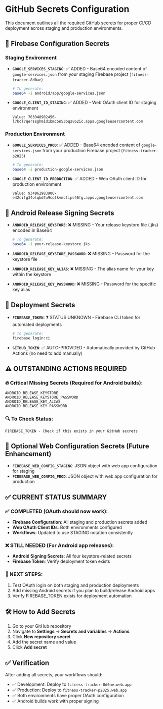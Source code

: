 # GitHub Secrets Configuration

This document outlines all the required GitHub secrets for proper CI/CD deployment across staging and production environments.

## 🔑 Firebase Configuration Secrets

### Staging Environment
- **`GOOGLE_SERVICES_STAGING`**: ✅ ADDED - Base64 encoded content of `google-services.json` from your staging Firebase project (`fitness-tracker-8d0ae`)
  ```bash
  # To generate:
  base64 -i android/app/google-services.json
  ```

- **`GOOGLE_CLIENT_ID_STAGING`**: ✅ ADDED - Web OAuth client ID for staging environment
  ```
  Value: 763348902456-l7kcl7qerssghmid1bmc5n53oq2v62ic.apps.googleusercontent.com
  ```

### Production Environment  
- **`GOOGLE_SERVICES_PROD`**: ✅ ADDED - Base64 encoded content of `google-services.json` from your production Firebase project (`fitness-tracker-p2025`)
  ```bash
  # To generate:
  base64 -i production-google-services.json
  ```

- **`GOOGLE_CLIENT_ID_PRODUCTION`**: ✅ ADDED - Web OAuth client ID for production environment
  ```
  Value: 934862983900-e42cifg34olqbd4u9cqtkvmcfips46fg.apps.googleusercontent.com
  ```

## 🤖 Android Release Signing Secrets

- **`ANDROID_RELEASE_KEYSTORE`**: ❌ MISSING - Your release keystore file (.jks) encoded in Base64
  ```bash
  # To generate:
  base64 -i your-release-keystore.jks
  ```

- **`ANDROID_RELEASE_KEYSTORE_PASSWORD`**: ❌ MISSING - Password for the keystore file

- **`ANDROID_RELEASE_KEY_ALIAS`**: ❌ MISSING - The alias name for your key within the keystore

- **`ANDROID_RELEASE_KEY_PASSWORD`**: ❌ MISSING - Password for the specific key alias

## 🚀 Deployment Secrets

- **`FIREBASE_TOKEN`**: ❓ STATUS UNKNOWN - Firebase CLI token for automated deployments
  ```bash
  # To generate:
  firebase login:ci
  ```

- **`GITHUB_TOKEN`**: ✅ AUTO-PROVIDED - Automatically provided by GitHub Actions (no need to add manually)

## ⚠️ OUTSTANDING ACTIONS REQUIRED

### 🔥 Critical Missing Secrets (Required for Android builds):
```
ANDROID_RELEASE_KEYSTORE
ANDROID_RELEASE_KEYSTORE_PASSWORD  
ANDROID_RELEASE_KEY_ALIAS
ANDROID_RELEASE_KEY_PASSWORD
```

### 🔍 To Check Status:
```
FIREBASE_TOKEN - Check if this exists in your GitHub secrets
```

## 📝 Optional Web Configuration Secrets (Future Enhancement)

- **`FIREBASE_WEB_CONFIG_STAGING`**: JSON object with web app configuration for staging
- **`FIREBASE_WEB_CONFIG_PROD`**: JSON object with web app configuration for production

## ✅ CURRENT STATUS SUMMARY

### ✅ COMPLETED (OAuth should now work):
- **Firebase Configuration**: All staging and production secrets added
- **Web OAuth Client IDs**: Both environments configured
- **Workflows**: Updated to use STAGING notation consistently

### ❌ STILL NEEDED (For Android app releases):
- **Android Signing Secrets**: All four keystore-related secrets
- **Firebase Token**: Verify deployment token exists

### 🎯 NEXT STEPS:
1. Test OAuth login on both staging and production deployments
2. Add missing Android secrets if you plan to build/release Android apps
3. Verify FIREBASE_TOKEN exists for deployment automation

## 🛠 How to Add Secrets

1. Go to your GitHub repository
2. Navigate to **Settings** → **Secrets and variables** → **Actions**
3. Click **New repository secret**
4. Add the secret name and value
5. Click **Add secret**

## ✅ Verification

After adding all secrets, your workflows should:
- ✅ Development: Deploy to `fitness-tracker-8d0ae.web.app`
- ✅ Production: Deploy to `fitness-tracker-p2025.web.app`  
- ✅ Both environments have proper OAuth configuration
- ✅ Android builds work with proper signing